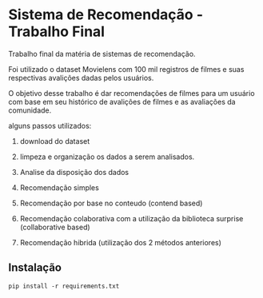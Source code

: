 # Sistema de Recomendação - Trabalho Final

Trabalho final da matéria de sistemas de recomendação.

Foi utilizado o dataset Movielens com 100 mil registros de filmes e suas respectivas avalições dadas pelos usuários.

O objetivo desse trabalho é dar recomendações de filmes para um usuário com base em seu histórico de avalições de filmes e as avaliações da comunidade.

alguns passos utilizados:

1) download do dataset

2) limpeza e organização os dados a serem analisados.

3) Analise da disposição dos dados

4) Recomendação simples

5) Recomendação por base no conteudo (contend based)

6) Recomendação colaborativa com a utilização da biblioteca surprise (collaborative based)

7) Recomendação hibrida (utilização dos 2 métodos anteriores)

## Instalação

 ```
pip install -r requirements.txt
```
